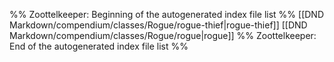 %% Zoottelkeeper: Beginning of the autogenerated index file list  %%
 [[DND Markdown/compendium/classes/Rogue/rogue-thief|rogue-thief]]
 [[DND Markdown/compendium/classes/Rogue/rogue|rogue]]
%% Zoottelkeeper: End of the autogenerated index file list  %%
